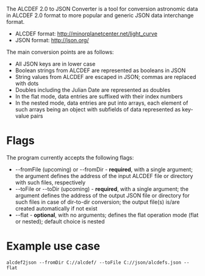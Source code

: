 The ALCDEF 2.0 to JSON Converter is a tool for conversion astronomic data in 
ALCDEF 2.0 format to more popular and generic JSON data interchange format.

- ALCDEF format: http://minorplanetcenter.net/light_curve
- JSON format: http://json.org/

The main conversion points are as follows:
- All JSON keys are in lower case
- Boolean strings from ALCDEF are represented as booleans in JSON
- String values from ALCDEF are escaped in JSON; commas are replaced with dots
- Doubles including the Julian Date are represented as doubles
- In the flat mode, data entries are suffixed with their index numbers
- In the nested mode, data entries are put into arrays, each element of such 
  arrays being an object with subfields of data represented as key-value pairs

Flags
=====
The program currently accepts the following flags:
- --fromFile (upcoming) or --fromDir - **required**, with a single argument;
  the argument defines the address of the input ALCDEF file or directory with 
  such files, respectively
- --toFile or --toDir (upcoming) - **required**, with a single argument;
  the argument defines the address of the output JSON file or directory for
  such files in case of dir-to-dir conversion; the output file(s) is/are 
  created automatically if not exist
- --flat - **optional**, with no arguments; defines the flat operation mode 
(flat or nested); default choice is nested

Example use case
========
```
alcdef2json --fromDir C://alcdef/ --toFile C://json/alcdefs.json --flat
```
